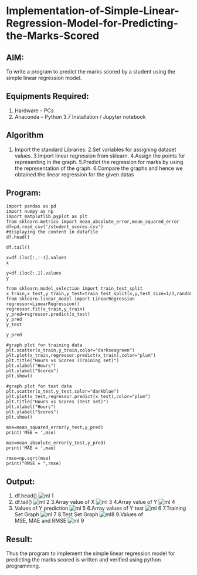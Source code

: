 # Implementation-of-Simple-Linear-Regression-Model-for-Predicting-the-Marks-Scored

## AIM:
To write a program to predict the marks scored by a student using the simple linear regression model.

## Equipments Required:
1. Hardware – PCs
2. Anaconda – Python 3.7 Installation / Jupyter notebook

## Algorithm
1. Import the standard Libraries.
2.Set variables for assigning dataset values.
3.Import linear regression from sklearn.
4.Assign the points for representing in the graph.
5.Predict the regression for marks by using the representation of the graph.
6.Compare the graphs and hence we obtained the linear regression for the given datas

## Program:
```
import pandas as pd
import numpy as np
import matplotlib.pyplot as plt
from sklearn.metrics import mean_absolute_error,mean_squared_error
df=pd.read_csv('/student_scores.csv')
#displaying the content in datafile
df.head()

df.tail()

x=df.iloc[:,:-1].values
x

y=df.iloc[:,1].values
y

from sklearn.model_selection import train_test_split
x_train,x_test,y_train,y_test=train_test_split(x,y,test_size=1/3,random_state=0)
from sklearn.linear_model import LinearRegression
regressor=LinearRegression()
regressor.fit(x_train,y_train)
y_pred=regressor.predict(x_test)
y_pred
y_test

y_pred

#graph plot for training data
plt.scatter(x_train,y_train,color="darkseagreen")
plt.plot(x_train,regressor.predict(x_train),color="plum")
plt.title("Hours vs Scores (Training set)")
plt.xlabel("Hours")
plt.ylabel("Scores")
plt.show()

#graph plot for test data
plt.scatter(x_test,y_test,color="darkblue")
plt.plot(x_test,regressor.predict(x_test),color="plum")
plt.title("Hours vs Scores (Test set)")
plt.xlabel("Hours")
plt.ylabel("Scores")
plt.show()

mse=mean_squared_error(y_test,y_pred)
print('MSE = ',mse)

mae=mean_absolute_error(y_test,y_pred)
print('MAE = ',mae)

rmse=np.sqrt(mse)
print("RMSE = ",rmse)
```

## Output:
1. df.head()
![ml 1](https://github.com/magesh534/Implementation-of-Simple-Linear-Regression-Model-for-Predicting-the-Marks-Scored/assets/135577936/24458f64-35f9-4347-832c-cbafe6523716)
2. df.tail()
![ml 2](https://github.com/magesh534/Implementation-of-Simple-Linear-Regression-Model-for-Predicting-the-Marks-Scored/assets/135577936/ade86d1c-5c11-45b4-9e26-e8a001c33331)
3.Array value of X
![ml 3](https://github.com/magesh534/Implementation-of-Simple-Linear-Regression-Model-for-Predicting-the-Marks-Scored/assets/135577936/b7ac3bd4-1260-4959-ab68-3cc22ea7eba4)
4.Array value of Y
![ml 4](https://github.com/magesh534/Implementation-of-Simple-Linear-Regression-Model-for-Predicting-the-Marks-Scored/assets/135577936/bb6304e9-4ef3-4df1-99ca-98f6ec1de3e2)
5. Values of Y prediction
![ml 5](https://github.com/magesh534/Implementation-of-Simple-Linear-Regression-Model-for-Predicting-the-Marks-Scored/assets/135577936/39bae5bf-c00e-4c9e-ac98-65f1eb82cc24)
6.Array values of Y test
![ml 6](https://github.com/magesh534/Implementation-of-Simple-Linear-Regression-Model-for-Predicting-the-Marks-Scored/assets/135577936/25592a50-268a-440d-9165-3988437a1b98)
7.Training Set Graph
![ml 7](https://github.com/magesh534/Implementation-of-Simple-Linear-Regression-Model-for-Predicting-the-Marks-Scored/assets/135577936/2b387912-598d-4de4-9dc9-ec6196be95c2)
8.Test Set Graph
![ml8](https://github.com/magesh534/Implementation-of-Simple-Linear-Regression-Model-for-Predicting-the-Marks-Scored/assets/135577936/26c88334-e395-4d9e-888d-392f72fac961)
9.Values of MSE, MAE and RMSE
![ml 9](https://github.com/magesh534/Implementation-of-Simple-Linear-Regression-Model-for-Predicting-the-Marks-Scored/assets/135577936/b31bb641-bd7a-4ac5-ac35-770f29234c77)



## Result:
Thus the program to implement the simple linear regression model for predicting the marks scored is written and verified using python programming.
